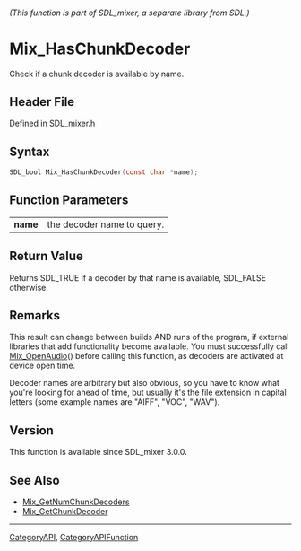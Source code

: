 ###### (This function is part of SDL_mixer, a separate library from SDL.)
# Mix_HasChunkDecoder

Check if a chunk decoder is available by name.

## Header File

Defined in SDL_mixer.h

## Syntax

```c
SDL_bool Mix_HasChunkDecoder(const char *name);

```

## Function Parameters

|              |                            |
| ------------ | -------------------------- |
| **name**     | the decoder name to query. |

## Return Value

Returns SDL_TRUE if a decoder by that name is available, SDL_FALSE
otherwise.

## Remarks

This result can change between builds AND runs of the program, if external
libraries that add functionality become available. You must successfully
call [Mix_OpenAudio](Mix_OpenAudio)() before calling this function, as
decoders are activated at device open time.

Decoder names are arbitrary but also obvious, so you have to know what
you're looking for ahead of time, but usually it's the file extension in
capital letters (some example names are "AIFF", "VOC", "WAV").

## Version

This function is available since SDL_mixer 3.0.0.

## See Also

- [Mix_GetNumChunkDecoders](Mix_GetNumChunkDecoders)
- [Mix_GetChunkDecoder](Mix_GetChunkDecoder)

----
[CategoryAPI](CategoryAPI), [CategoryAPIFunction](CategoryAPIFunction)

